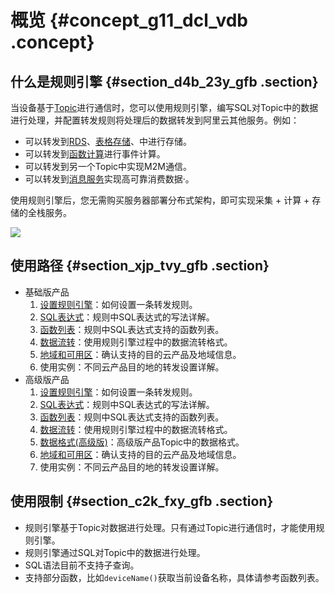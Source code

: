 # 概览 {#concept_g11_dcl_vdb .concept}

## 什么是规则引擎 {#section_d4b_23y_gfb .section}

当设备基于[Topic](intl.zh-CN/用户指南/产品与设备/Topic/Topic列表.md#)进行通信时，您可以使用规则引擎，编写SQL对Topic中的数据进行处理，并配置转发规则将处理后的数据转发到阿里云其他服务。例如：

-   可以转发到[RDS](https://www.alibabacloud.com/product/apsaradb-for-rds-mysql)、[表格存储](https://www.alibabacloud.com/product/table-store)、中进行存储。
-   可以转发到[函数计算](https://www.alibabacloud.com/product/function-compute)进行事件计算。
-   可以转发到另一个Topic中实现M2M通信。
-   可以转发到[消息服务](https://www.alibabacloud.com/product/message-service)实现高可靠消费数据·。

使用规则引擎后，您无需购买服务器部署分布式架构，即可实现采集 + 计算 + 存储的全栈服务。

![](http://static-aliyun-doc.oss-cn-hangzhou.aliyuncs.com/assets/img/7486/15402784652243_zh-CN.png)

## 使用路径 {#section_xjp_tvy_gfb .section}

-   基础版产品
    1.  [设置规则引擎](intl.zh-CN/用户指南/规则引擎/设置规则引擎.md#)：如何设置一条转发规则。
    2.  [SQL表达式](intl.zh-CN/用户指南/规则引擎/SQL表达式.md#)：规则中SQL表达式的写法详解。
    3.  [函数列表](intl.zh-CN/用户指南/规则引擎/函数列表.md#)：规则中SQL表达式支持的函数列表。
    4.  [数据流转](intl.zh-CN/用户指南/规则引擎/数据流转.md#)：使用规则引擎过程中的数据流转格式。
    5.  [地域和可用区](intl.zh-CN/用户指南/规则引擎/地域和可用区.md#)：确认支持的目的云产品及地域信息。
    6.  使用实例：不同云产品目的地的转发设置详解。
-   高级版产品
    1.  [设置规则引擎](intl.zh-CN/用户指南/规则引擎/设置规则引擎.md#)：如何设置一条转发规则。
    2.  [SQL表达式](intl.zh-CN/用户指南/规则引擎/SQL表达式.md#)：规则中SQL表达式的写法详解。
    3.  [函数列表](intl.zh-CN/用户指南/规则引擎/函数列表.md#)：规则中SQL表达式支持的函数列表。
    4.  [数据流转](intl.zh-CN/用户指南/规则引擎/数据流转.md#)：使用规则引擎过程中的数据流转格式。
    5.  [数据格式\(高级版\)](intl.zh-CN/用户指南/规则引擎/数据格式(高级版).md#)：高级版产品Topic中的数据格式。
    6.  [地域和可用区](intl.zh-CN/用户指南/规则引擎/地域和可用区.md#)：确认支持的目的云产品及地域信息。
    7.  使用实例：不同云产品目的地的转发设置详解。

## 使用限制 {#section_c2k_fxy_gfb .section}

-   规则引擎基于Topic对数据进行处理。只有通过Topic进行通信时，才能使用规则引擎。
-   规则引擎通过SQL对Topic中的数据进行处理。
-   SQL语法目前不支持子查询。
-   支持部分函数，比如`deviceName()`获取当前设备名称，具体请参考函数列表。

